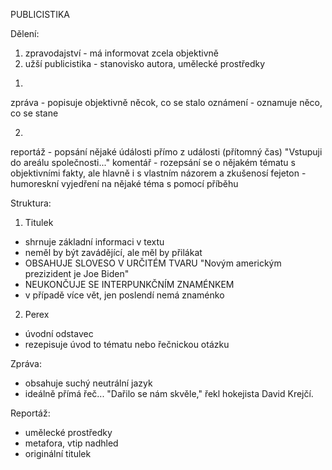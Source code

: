 PUBLICISTIKA

Dělení:
1. zpravodajství - má informovat zcela objektivně
2. užší publicistika - stanovisko autora, umělecké prostředky

1)
zpráva - popisuje objektivně něcok, co se stalo
oznámení - oznamuje něco, co se stane

2)
reportáž - popsání nějaké údálosti přímo z události (přítomný čas) "Vstupuji do areálu společnosti..."
komentář - rozepsání se o nějakém tématu s objektivními fakty, ale hlavně i s vlastním názorem a zkušenosí
fejeton - humoreskní vyjedření na nějaké téma s pomocí příběhu

Struktura:
1. Titulek
 - shrnuje základní informaci v textu
 - neměl by být zavádějící, ale měl by přilákat
 - OBSAHUJE SLOVESO V URČITÉM TVARU "Novým americkým prezizident je Joe Biden"
 - NEUKONČUJE SE INTERPUNKČNÍM ZNAMÉNKEM
 - v případě více vět, jen poslendí nemá znaménko

2. Perex
 - úvodní odstavec
 - rezepisuje úvod to tématu nebo řečnickou otázku



Zpráva:
 - obsahuje suchý neutrální jazyk
 - ideálně přímá řeč... "Dařilo se nám skvěle," řekl hokejista David Krejčí.

Reportáž:
 - umělecké prostředky
 - metafora, vtip nadhled
 - originální titulek
